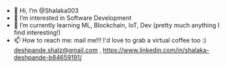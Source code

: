 - 👋 Hi, I’m @Shalaka003
- 👀 I’m interested in Software Development
- 🌱 I’m currently learning ML, Blockchain, IoT, Dev (pretty much anything I find interesting!)
- 📫 How to reach me: mail me!!!  I'd love to grab a virtual coffee too :) deshpande.shalz@gmail.com  , https://www.linkedin.com/in/shalaka-deshpande-b84659191/

<!---
Shalaka003/Shalaka003 is a ✨ special ✨ repository because its `README.md` (this file) appears on your GitHub profile.
You can click the Preview link to take a look at your changes.
--->
